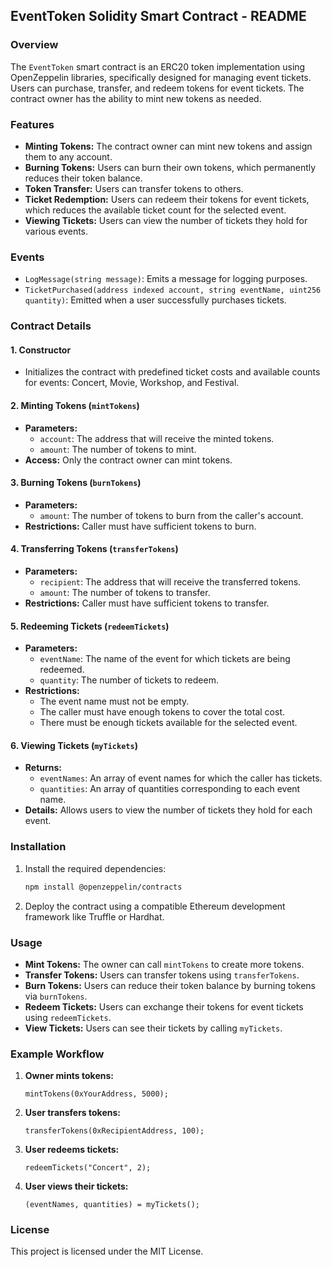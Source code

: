 ## EventToken Solidity Smart Contract - README

### Overview
The `EventToken` smart contract is an ERC20 token implementation using OpenZeppelin libraries, specifically designed for managing event tickets. Users can purchase, transfer, and redeem tokens for event tickets. The contract owner has the ability to mint new tokens as needed.

### Features
- **Minting Tokens:** The contract owner can mint new tokens and assign them to any account.
- **Burning Tokens:** Users can burn their own tokens, which permanently reduces their token balance.
- **Token Transfer:** Users can transfer tokens to others.
- **Ticket Redemption:** Users can redeem their tokens for event tickets, which reduces the available ticket count for the selected event.
- **Viewing Tickets:** Users can view the number of tickets they hold for various events.

### Events
- `LogMessage(string message)`: Emits a message for logging purposes.
- `TicketPurchased(address indexed account, string eventName, uint256 quantity)`: Emitted when a user successfully purchases tickets.

### Contract Details

#### 1. Constructor
- Initializes the contract with predefined ticket costs and available counts for events: Concert, Movie, Workshop, and Festival.

#### 2. Minting Tokens (`mintTokens`)
- **Parameters:**
  - `account`: The address that will receive the minted tokens.
  - `amount`: The number of tokens to mint.
- **Access:** Only the contract owner can mint tokens.

#### 3. Burning Tokens (`burnTokens`)
- **Parameters:**
  - `amount`: The number of tokens to burn from the caller's account.
- **Restrictions:** Caller must have sufficient tokens to burn.

#### 4. Transferring Tokens (`transferTokens`)
- **Parameters:**
  - `recipient`: The address that will receive the transferred tokens.
  - `amount`: The number of tokens to transfer.
- **Restrictions:** Caller must have sufficient tokens to transfer.

#### 5. Redeeming Tickets (`redeemTickets`)
- **Parameters:**
  - `eventName`: The name of the event for which tickets are being redeemed.
  - `quantity`: The number of tickets to redeem.
- **Restrictions:** 
  - The event name must not be empty.
  - The caller must have enough tokens to cover the total cost.
  - There must be enough tickets available for the selected event.

#### 6. Viewing Tickets (`myTickets`)
- **Returns:**
  - `eventNames`: An array of event names for which the caller has tickets.
  - `quantities`: An array of quantities corresponding to each event name.
- **Details:** Allows users to view the number of tickets they hold for each event.

### Installation
1. Install the required dependencies:
   ```bash
   npm install @openzeppelin/contracts
   ```
2. Deploy the contract using a compatible Ethereum development framework like Truffle or Hardhat.

### Usage
- **Mint Tokens:** The owner can call `mintTokens` to create more tokens.
- **Transfer Tokens:** Users can transfer tokens using `transferTokens`.
- **Burn Tokens:** Users can reduce their token balance by burning tokens via `burnTokens`.
- **Redeem Tickets:** Users can exchange their tokens for event tickets using `redeemTickets`.
- **View Tickets:** Users can see their tickets by calling `myTickets`.

### Example Workflow
1. **Owner mints tokens:** 
   ```solidity
   mintTokens(0xYourAddress, 5000);
   ```
2. **User transfers tokens:**
   ```solidity
   transferTokens(0xRecipientAddress, 100);
   ```
3. **User redeems tickets:**
   ```solidity
   redeemTickets("Concert", 2);
   ```
4. **User views their tickets:**
   ```solidity
   (eventNames, quantities) = myTickets();
   ```

### License
This project is licensed under the MIT License.
